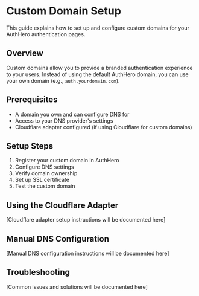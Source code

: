 # Custom Domain Setup

This guide explains how to set up and configure custom domains for your AuthHero authentication pages.

## Overview

Custom domains allow you to provide a branded authentication experience to your users. Instead of using the default AuthHero domain, you can use your own domain (e.g., `auth.yourdomain.com`).

## Prerequisites

- A domain you own and can configure DNS for
- Access to your DNS provider's settings
- Cloudflare adapter configured (if using Cloudflare for custom domains)

## Setup Steps

1. Register your custom domain in AuthHero
2. Configure DNS settings
3. Verify domain ownership
4. Set up SSL certificate
5. Test the custom domain

## Using the Cloudflare Adapter

[Cloudflare adapter setup instructions will be documented here]

## Manual DNS Configuration

[Manual DNS configuration instructions will be documented here]

## Troubleshooting

[Common issues and solutions will be documented here]